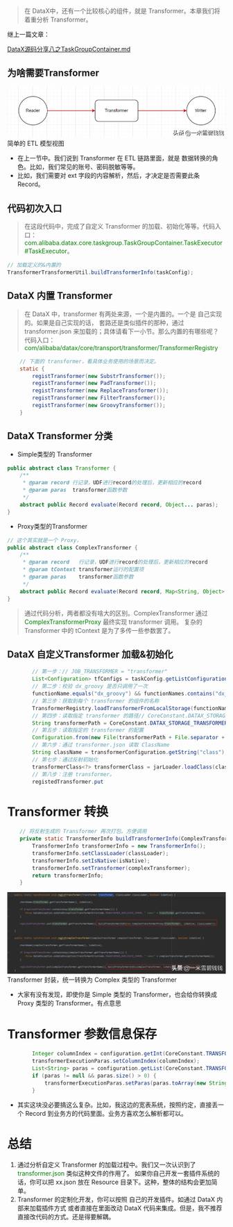 > 在 DataX中，还有一个比较核心的组件，就是 Transformer。本章我们将着重分析 Transformer。
> 

继上一篇文章：

[DataX源码分享八之TaskGroupContainer.md](DataX源码分享八之TaskGroupContainer.md) 


## **为啥需要Transformer**

![Alt text](images/datax_10_01.png)
简单的 ETL 模型视图

- 在上一节中。我们说到 Transformer 在 ETL 链路里面，就是 数据转换的角色。比如，我们常见的账号、密码脱敏等等。
- 比如，我们需要对 ext 字段的内容解析，然后，才决定是否需要此条Record。

## **代码初次入口**

> 在这段代码中，完成了自定义 Transformer 的加载、初始化等等。代码入口：
><font color='green'>com.alibaba.datax.core.taskgroup.TaskGroupContainer.TaskExecutor#TaskExecutor</font>。
>
> 

```java
// 加载定义的&内置的
TransformerTransformerUtil.buildTransformerInfo(taskConfig);
```

## **DataX 内置 Transformer**

> 在 DataX 中，transformer 有两处来源，一个是内置的。一个是 自己实现的。如果是自己实现的话，
>套路还是类似插件的那种，通过 transformer.json 来加载的；具体请看下一小节。那么内置的有哪些呢？
>代码入口：<font color='green'>com/alibaba/datax/core/transport/transformer/TransformerRegistry</font>
> 

```java
    // 下面的 transformer，看具体业务使用的场景而决定。
    static {
        registTransformer(new SubstrTransformer());
        registTransformer(new PadTransformer());
        registTransformer(new ReplaceTransformer());
        registTransformer(new FilterTransformer());
        registTransformer(new GroovyTransformer());
    }
```

## **DataX Transformer 分类**

- Simple类型的 Transformer

```java
public abstract class Transformer {
    /**
     * @param record 行记录，UDF进行record的处理后，更新相应的record
     * @param paras  transformer函数参数
     */
    abstract public Record evaluate(Record record, Object... paras);
}
```

- Proxy类型的Transformer

```java
// 这个其实就是一个 Proxy，
public abstract class ComplexTransformer {
    /**
     * @param record   行记录，UDF进行record的处理后，更新相应的record
     * @param tContext transformer运行的配置项
     * @param paras    transformer函数参数
     */
    abstract public Record evaluate(Record record, Map<String, Object> tContext, Object... paras);
}
```

> 通过代码分析，两者都没有啥大的区别。ComplexTransformer 通过 <font color='green'>ComplexTransformerProxy</font> 最终实现 transformer 调用。
>复杂的Transformer 中的 tContext 是为了多传一些参数罢了。
> 

## **DataX 自定义Transformer 加载&初始化**

```java
        // 第一步：// JOB_TRANSFORMER = "transformer"
        List<Configuration> tfConfigs = taskConfig.getListConfiguration(CoreConstant.JOB_TRANSFORMER);
        // 第二步：校验 dx_groovy 是否只调用了一次
        functionName.equals("dx_groovy") && functionNames.contains("dx_groovy")
        // 第三步：获取到每个 transformer 的组件的名称
        TransformerRegistry.loadTransformerFromLocalStorage(functionNames);
        // 第四步：读取指定 transformer 的路径// CoreConstant.DATAX_STORAGE_TRANSFORMER_HOME="G:\\datax_0.24\\datax\\local_storage\\transformer"
        String transformerPath = CoreConstant.DATAX_STORAGE_TRANSFORMER_HOME + File.separator + each;
        // 第五步：读取指定的 transformer 的配置
        Configuration.from(new File(transformerPath + File.separator + "transformer.json"));
        // 第六步：通过 transformer.json 读取 ClassName
        String className = transformerConfiguration.getString("class");
        // 第七步：通过反射初始化
        transformerClass<?> transformerClass = jarLoader.loadClass(className);
        // 第八步：注册 transformer。
        registedTransformer.put
```

# **Transformer 转换**

```java
    // 将反射生成的 Transformer 再次打包。方便调用
    private static TransformerInfo buildTransformerInfo(ComplexTransformer complexTransformer, boolean isNative, ClassLoader classLoader) {
        TransformerInfo transformerInfo = new TransformerInfo();
        transformerInfo.setClassLoader(classLoader);
        transformerInfo.setIsNative(isNative);
        transformerInfo.setTransformer(complexTransformer);
        return transformerInfo;
    }
```

![Alt text](images/datax_10_02.png)
Transformer 封装，统一转换为 Complex 类型的 Transformer

- 大家有没有发现，即使你是 Simple 类型的 Transformer，也会给你转换成 Proxy 类型的 Transformer。有点意思

# **Transformer 参数信息保存**

```java
        Integer columnIndex = configuration.getInt(CoreConstant.TRANSFORMER_PARAMETER_COLUMNINDEX);
        transformerExecutionParas.setColumnIndex(columnIndex);
        List<String> paras = configuration.getList(CoreConstant.TRANSFORMER_PARAMETER_PARAS, String.class);
        if (paras != null && paras.size() > 0) {
            transformerExecutionParas.setParas(paras.toArray(new String[0]));
        }
```

- 其实这块没必要搞这么复杂。比如，我这边的宽表系统，按照约定，直接丢一个 Record 到业务方的代码里面。业务方喜欢怎么解析都可以。

# **总结**

1. 通过分析自定义 Transformer 的加载过程中。我们又一次认识到了 <font color='green'>transformer.json</font> 类似这种文件的作用了。
如果你自己开发一套插件系统的话，你可以把 xx.json 放在 Resource 目录下。这种，整体的结构会更加简单。
2. Transformer 的定制化开发，你可以按照 自己的开发插件。如通过 DataX 内部来加载插件方式
或者直接在里面改动 DataX 代码来集成。但是，我不推荐直接改代码的方式。还是得要解耦。